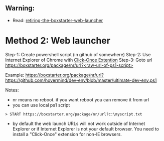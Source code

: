 ## Warning:
* Read: [retiring-the-boxstarter-web-launcher](http://www.hurryupandwait.io/blog/retiring-the-boxstarter-web-launcher)

# Method 2:  Web launcher
Step-1: Create powershell script (in github of somewhere)
Step-2: Use Internet Explorer of Chrome with [Click-Once Extention](https://chrome.google.com/webstore/detail/windows-remix-clickonce-h/dgpgholdldjjbcmpeckiephjigdpikan)
Step-3: Goto url
https://boxstarter.org/package/nr/url?<raw-url-of-ps1-script>

Example: https://boxstarter.org/package/nr/url?https://github.com/hovermind/dev-env/blob/master/ultimate-dev-env.ps1

Notes:   
* nr means no reboot. if you want reboot you can remove it from url
* you can use local ps1 script
```
> START https://boxstarter.org/package/nr/url?c:\myscript.txt
```
* by default the web launch URLs will not work outside of Internet Explorer or if Internet Explorer is not your default browser. You need to install a "Click-Once" extension for non-IE browsers. 
